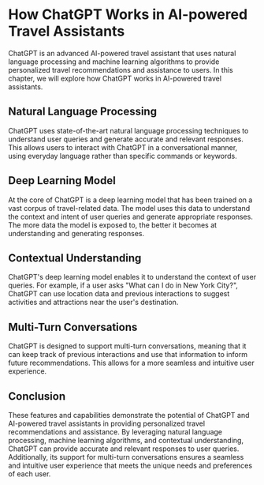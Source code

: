 How ChatGPT Works in AI-powered Travel Assistants
===============================================================================================================

ChatGPT is an advanced AI-powered travel assistant that uses natural language processing and machine learning algorithms to provide personalized travel recommendations and assistance to users. In this chapter, we will explore how ChatGPT works in AI-powered travel assistants.

Natural Language Processing
---------------------------

ChatGPT uses state-of-the-art natural language processing techniques to understand user queries and generate accurate and relevant responses. This allows users to interact with ChatGPT in a conversational manner, using everyday language rather than specific commands or keywords.

Deep Learning Model
-------------------

At the core of ChatGPT is a deep learning model that has been trained on a vast corpus of travel-related data. The model uses this data to understand the context and intent of user queries and generate appropriate responses. The more data the model is exposed to, the better it becomes at understanding and generating responses.

Contextual Understanding
------------------------

ChatGPT's deep learning model enables it to understand the context of user queries. For example, if a user asks "What can I do in New York City?", ChatGPT can use location data and previous interactions to suggest activities and attractions near the user's destination.

Multi-Turn Conversations
------------------------

ChatGPT is designed to support multi-turn conversations, meaning that it can keep track of previous interactions and use that information to inform future recommendations. This allows for a more seamless and intuitive user experience.

Conclusion
----------

These features and capabilities demonstrate the potential of ChatGPT and AI-powered travel assistants in providing personalized travel recommendations and assistance. By leveraging natural language processing, machine learning algorithms, and contextual understanding, ChatGPT can provide accurate and relevant responses to user queries. Additionally, its support for multi-turn conversations ensures a seamless and intuitive user experience that meets the unique needs and preferences of each user.
